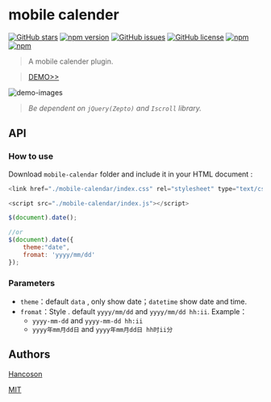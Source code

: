 # mobile calender

[![GitHub stars](https://img.shields.io/github/stars/Hancoson/mobile-calendar.svg)](https://github.com/Hancoson/mobile-calendar/stargazers)
[![npm version](https://img.shields.io/npm/v/jq-mobile-calendar.svg)](https://www.npmjs.com/package/jq-mobile-calendar)
[![GitHub issues](https://img.shields.io/github/issues/Hancoson/mobile-calendar.svg)](https://github.com/Hancoson/mobile-calendar/issues)
[![GitHub license](https://img.shields.io/github/license/Hancoson/mobile-calendar.svg)](https://github.com/Hancoson/mobile-calendar/blob/master/LICENSE)
[![npm](https://img.shields.io/npm/dw/jq-mobile-calendar.svg)](https://www.npmjs.com/package/jq-mobile-calendar)
[![npm](https://img.shields.io/npm/dt/jq-mobile-calendar.svg)](https://www.npmjs.com/package/jq-mobile-calendar)

> A mobile calender plugin.

> [DEMO>>](http://hancoson.github.io/mobile-calendar/test/index.html)

![demo-images](http://7xtxh3.com1.z0.glb.clouddn.com/github/Jietu20171230-212811@2x.jpg
)

> _Be dependent on `jQuery(Zepto)` and `Iscroll` library._

## API

### How to use

Download `mobile-calendar` folder and include it in your HTML document :

```js
<link href="./mobile-calendar/index.css" rel="stylesheet" type="text/css" />

<script src="./mobile-calendar/index.js"></script>
```

```js
$(document).date();

//or
$(document).date({
    theme:"date",
    fromat: 'yyyy/mm/dd'
});
```

### Parameters 
- `theme`：default `data` , only show date；`datetime` show date and time.
- `fromat`：Style . default `yyyy/mm/dd` and `yyyy/mm/dd hh:ii`. Example：
    - `yyyy-mm-dd` and `yyyy-mm-dd hh:ii`
    - `yyyy年mm月dd日` and `yyyy年mm月dd日 hh时ii分`


## Authors

[Hancoson](https://github.com/Hancoson)

[MIT](https://github.com/Hancoson/mobile-calendar/blob/master/LICENSE)